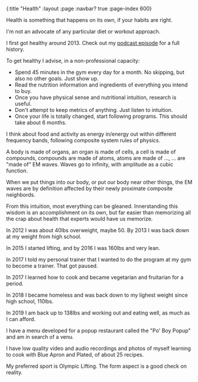 {:title "Health"
 :layout :page
 :navbar? true
 :page-index 600}

Health is something that happens on its own, if your habits are right.

I'm not an advocate of any particular diet or workout approach.

I first got healthy around 2013. Check out my [podcast episode](/2019-01-29-nutrition-thru-my-life.html) 
for a full history.

To get healthy I advise, in a non-professional capacity:

* Spend 45 minutes in the gym every day for a month. No skipping, but also no other goals. Just show up.
* Read the nutrition information and ingredients of everything you intend to buy.
* Once you have physical sense and nutritional intuition, research is useful.
* Don't attempt to keep metrics of anything. Just listen to intuition.
* Once your life is totally changed, start following programs. This should take about 6 months.

I think about food and activity as energy in/energy out within different frequency bands, following composite system rules of physics.

A body is made of organs, an organ is made of cells, a cell is made of compounds, compounds are made of atoms, atoms are made of ..., ... are "made of" EM waves. Waves go to infinity, with amplitude as a cubic function.

When we put things into our body, or put our body near other things, the EM waves are by definition affected by their newly proximate composite neighbords.

From this intuition, most everything can be gleaned. Innerstanding this wisdom is an accomplishment on its own,
but far easier than memorizing all the crap about health that experts would have us memorize.

In 2012 I was about 40lbs overweight, maybe 50. By 2013 I was back down at my weight from high school.

In 2015 I started lifting, and by 2016 I was 160lbs and very lean.

In 2017 I told my personal trainer that I wanted to do the program at my gym to become a trainer. That got paused.

In 2017 I learned how to cook and became vegetarian and fruitarian for a period.

In 2018 I became homeless and was back down to my lighest weight since high school, 110lbs.

In 2019 I am back up to 138lbs and working out and eating well, as much as I can afford.

I have a menu developed for a popup restaurant called the "Po' Boy Popup" and am in search of a venu.

I have low quality video and audio recordings and photos of myself learning to cook with Blue Apron and Plated, of about 25 recipes. 

My preferred sport is Olympic Lifting. The form aspect is a good check on reality.